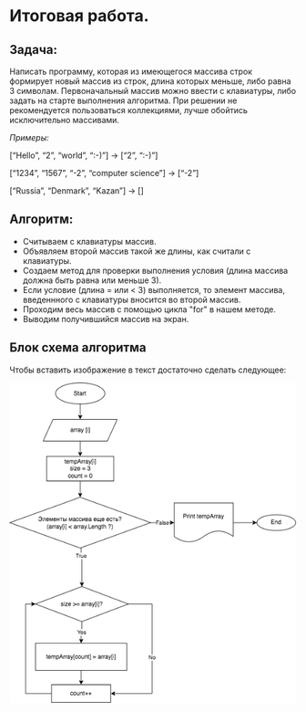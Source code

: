 # Итоговая работа.
## Задача: 
Написать программу, которая из имеющегося массива строк формирует новый массив из строк, длина которых меньше, либо равна 3 символам. Первоначальный массив можно ввести с клавиатуры, либо задать на старте выполнения алгоритма. При решении не рекомендуется пользоваться коллекциями, лучше обойтись исключительно массивами.

*Примеры:*

[“Hello”, “2”, “world”, “:-)”] → [“2”, “:-)”]

[“1234”, “1567”, “-2”, “computer science”] → [“-2”]

[“Russia”, “Denmark”, “Kazan”] → []

## Алгоритм:
* Считываем с клавиатуры массив.
* Объявляем второй массив такой же длины, как считали с клавиатуры.
* Создаем метод для проверки выполнения условия (длина массива должна быть равна или меньше 3).
* Если условие (длина = или < 3) выполняется, то элемент массива, введеннного с клавиатуры вносится во второй массив.
* Проходим весь массив с помощью цикла "for" в нашем методе.
* Выводим получившийся массив на экран.

## Блок схема алгоритма

Чтобы вставить изображение в текст достаточно сделать следующее:

![блок схема!](Image.jpg)